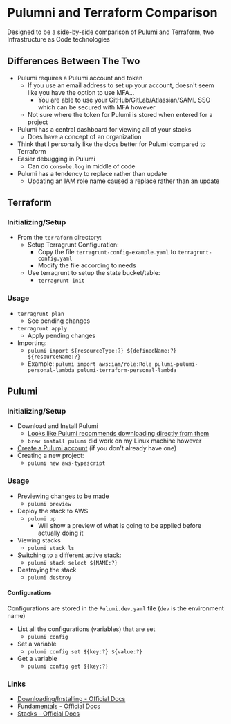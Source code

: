 # Pulumni and Terraform Comparison

Designed to be a side-by-side comparison of [Pulumi](https://www.pulumi.com/) and Terraform, two Infrastructure as Code technologies

## Differences Between The Two
* Pulumi requires a Pulumi account and token
  * If you use an email address to set up your account, doesn't seem like you have the option to use MFA...
    * You are able to use your GitHub/GitLab/Atlassian/SAML SSO which can be secured with MFA however
  * Not sure where the token for Pulumi is stored when entered for a project
* Pulumi has a central dashboard for viewing all of your stacks
  * Does have a concept of an organization
* Think that I personally like the docs better for Pulumi compared to Terraform
* Easier debugging in Pulumi
  * Can do `console.log` in middle of code
* Pulumi has a tendency to replace rather than update
  * Updating an IAM role name caused a replace rather than an update

## Terraform

### Initializing/Setup
* From the `terraform` directory:
  * Setup Terragrunt Configuration:
    * Copy the file `terragrunt-config-example.yaml` to `terragrunt-config.yaml`
    * Modify the file according to needs
  * Use terragrunt to setup the state bucket/table:
    * `terragrunt init`

### Usage
* `terragrunt plan`
  * See pending changes
* `terragrunt apply`
  * Apply pending changes
* Importing:
  * `pulumi import ${resourceType:?} ${definedName:?} ${resourceName:?}`
  * Example: `pulumi import aws:iam/role:Role pulumi-pulumi-personal-lambda pulumi-terraform-personal-lambda`

## Pulumi

### Initializing/Setup
* Download and Install Pulumi
  * [Looks like Pulumi recommends downloading directly from them](https://www.pulumi.com/docs/get-started/install/)
  * `brew install pulumi` did work on my Linux machine however
* [Create a Pulumi account](https://app.pulumi.com/signup) (if you don't already have one)
* Creating a new project:
  * `pulumi new aws-typescript`

### Usage
* Previewing changes to be made
  * `pulumi preview`
* Deploy the stack to AWS
  * `pulumi up`
    * Will show a preview of what is going to be applied before actually doing it
* Viewing stacks
  * `pulumi stack ls`
* Switching to a different active stack:
  * `pulumi stack select ${NAME:?}`
* Destroying the stack
  * `pulumi destroy`

#### Configurations
Configurations are stored in the `Pulumi.dev.yaml` file (`dev` is the environment name)

* List all the configurations (variables) that are set
  * `pulumi config`
* Set a variable
  * `pulumi config set ${key:?} ${value:?}`
* Get a variable
  * `pulumi config get ${key:?}`

### Links
* [Downloading/Installing - Official Docs](https://www.pulumi.com/docs/get-started/install/)
* [Fundamentals - Official Docs](https://www.pulumi.com/learn/pulumi-fundamentals/)
* [Stacks - Official Docs](https://www.pulumi.com/learn/building-with-pulumi/understanding-stacks/)